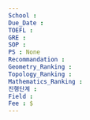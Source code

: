 ```yaml
---
School : 
Due_Date : 
TOEFL :
GRE : 
SOP : 
PS : None
Recommandation : 
Geometry_Ranking : 
Topology_Ranking : 
Mathematics_Ranking :
진행단계 :
Field : 
Fee : $
---
```

